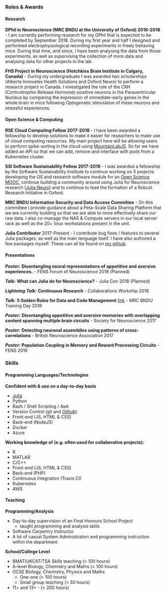 ### Roles & Awards

#### Research
**DPhil in Neuroscience (MRC BNDU at the University of Oxford) 2016-2018** - I am currently performing research for my DPhil that is expected to be completed by September 2018. During my first year and half I designed and performed electrophyisological recording experiments in freely behaving mice. During that time, and since, I have been analysing the data from those experiments, as well as supervising the collection of more data and analysing data for other projects in the lab.

**FHS Project in Neuroscience (Hotchkiss Brain Institute in Calgary, Canada)** - During my undergraduate I was awarded two scholarships (Alberta Innovates Health Solutions and Oxford Neuro) to perform a research project in Canada. I investigated the role of the CRH (Corticotrophin Release Hormone)-positive neurons in the Paraventricular Nucleus by comparing the expression of immediate-early genes in the whole brain in mice following Optogenetic stimulation of these neurons and stressful experiences.

#### Open Science & Computing
**RSE Cloud Computing Fellow 2017-2018** - I have been awarded a fellowship to develop solutions to make it easier for reseachers to make use of cloud computing resources. My main project here will be allowing users to perform spike-sorting in the cloud using [MountainLabJS](https://github.com/flatironinstitute/mountainlab-js). So far we have added an API so that we can add, remove and interface with pods from a Kubernetes cluster.

**SSI Software Sustainability Fellow 2017-2019** - I was awarded a fellowship by the Software Sustainability Institute to continue working on 3 projects: developing the OS and research software module for an [Open Science MOOC](https://opensciencemooc.eu/about-us/production-team/), continue building a community around using Julia for Neuroscience research ([Julia Neuro](https://julianeuro.github.io/)) and to continue to lead the formation of a Robust Research Initiative in Oxford. 

**MRC BNDU Information Security and Data Access Committee** - On this committee I provide guidance about a Peta-Scale Data Sharing Platform that we are currently building so that we are able to more effectively share our raw data. I also co-manage the NAS & Compute servers in our local server rack as well as the 20+ linux workstations present in the unit. 

**Julia Contributor** 2017-Present - I contribute bug fixes / features to several Julia packages, as well as the main language itself. I have also authored a few packages myself. These can all be found on [my github](https://github.com/alexmorley).

#### Presentations
***Poster:*** **Disentangling neural representations of appetitive and aversive experiences.** - FENS Forum of Neuroscience 2018 (Planned)

***Talk:*** **What can Julia do for Neuroscience?** - Julia Con 2018 (Planned)

***Lightning Talk:*** **Continuous Research** - Collaberations Workship 2018  

***Talk:*** **5 Golden Rules for Data and Code Management** [link](https://alexmorley.me/projects/SSIFellowship/data-talk/) - MRC BNDU Training Day 2018  
 
***Poster:*** **Disentangling appetitive and aversive memories with overlapping content spanning multiple brain circuits** - Society for Neuroscience 2017  

***Poster:*** **Detecting neuronal assemblies using patterns of cross-correlations** - British Neuroscience Association 2017  

***Poster:*** **Population Coupling in Memory and Reward Processing Circuits** - FENS 2016  


### Skills
#### Programming Languages/Technologies
**Confident with & use on a day-to-day basis**
- [Julia](http://julialang.org)
- Python
- Bash / Shell Scripting / Awk
- Version Control (git and [Github](https://github.com/alexmorley))
- Front-end (JS, HTML & CSS)
- Back-end (NodeJS)
- Docker
- Azure

**Working knowledge of (e.g. often used for collaberative projects):**
- R
- MATLAB
- C/C++
- Front-end (JS, HTML & CSS)
- Back-end (PHP)
- Continuous Integration (Travis CI)
- Kubernetes
- AWS

#### Teaching
**Programming/Analysis**
- Day-to-day supervision of an Final Honours School Project
	- taught programming and analysis skills
- Software Carpentry Instructor
- A lot of casual System Administration and programming instruction within the department

**School/College Level**
- BMAT/UKCAT/TSA Skills teaching (> 100 hours)
- A-level Biology, Chemistry and Maths (> 100 hours)
- GCSE Biology, Chemistry, Physics and Maths
	- One-one (> 100 hours)
	- Small group teaching (> 50 hours)
- 11+ and 13+ - (> 200 hours)

